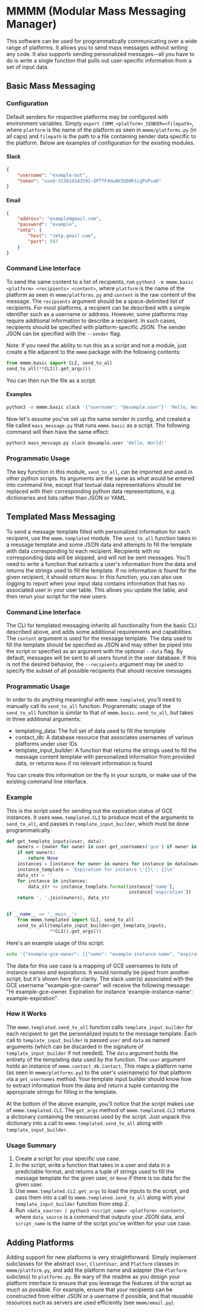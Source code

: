 # MMMM (Modular Mass Messaging Manager)
This software can be used for programmatically communicating over a wide range of platforms.  It allows you to send mass messages without writing any code.  It also supports sending personalized messages--all you have to do is write a single function that pulls out user-specific information from a set of input data.
## Basic Mass Messaging
### Configuration
Default senders for respective platforms may be configured with environment variables.  Simply `export COMM_<platform>_SENDER=<filepath>`, where `platform` is the name of the platform as seen in `mmmm/platforms.py` (in all caps) and `filepath` is the path to a file containing sender data specific to the platform.  Below are examples of configuration for the existing modules.
#### Slack
```json
{
    "username": "example-bot",
    "token": "xoxb-312614143591-GPT7F4VwAH3UD0KtLgPoPsa6"
}
```
#### Email
```json
{
    "address": "example@gmail.com",
    "password": "example",
    "smtp": {
        "host": "smtp.gmail.com",
        "port": 587
    }
}
```
### Command Line Interface
To send the same content to a list of recipients, run `python3 -m mmmm.basic <platform> <recipients> <content>`, where `platform` is the name of the platform as seen in `mmmm/platforms.py` and `content` is the raw content of the message.  The `recipients` argument should be a space-delimited list of recipients.  For most platforms, a recipient can be described with a simple identifier such as a username or address.  However, some platforms may require additional information to describe a recipient.  In such cases, recipients should be specified with platform-specific JSON.  The sender JSON can be specified with the `--sender` flag.

Note: If you need the ability to run this as a script and not a module, just create a file adjacent to the `mmmm` package with the following contents:
```python
from mmmm.basic import CLI, send_to_all
send_to_all(**CLI().get_args())
```
You can then run the file as a script.
#### Examples
```bash
python3 -m mmmm.basic slack '{"username": "@example.user"}' 'Hello, World!' --sender '{"username": "example-bot", "token": "xoxb-312614143591-GPT7F4VwAH3UD0KtLgPoPsa6"}'
```
Now let's assume you've set up the same sender in config, and created a file called `mass_message.py` that runs `mmmm.basic` as a script.  The following command will then have the same effect:
```bash
python3 mass_message.py slack @example.user 'Hello, World!'
```
### Programmatic Usage
The key function in this module, `send_to_all`, can be imported and used in other python scripts.  Its arguments are the same as what would be entered into command line, except that textual data representations should be replaced with their corresponding python data representations, e.g. dictionaries and lists rather than JSON or YAML.
## Templated Mass Messaging
To send a message template filled with personalized information for each recipient, use the `mmmm.templated` module.  The `send_to_all` function takes in a message template and some JSON data and attempts to fill the template with data corresponding to each recipient.  Recipients with no corresponding data will be skipped, and will not be sent messages.  You'll need to write a function that extracts a user's information from the data and returns the strings used to fill the template.  If no information is found for the given recipient, it should return `None`.  In this function, you can also use logging to report when your input data contains information that has no associated user in your user table.  This allows you update the table, and then rerun your script for the new users.
### Command Line Interface
The CLI for templated messaging inherits all functionality from the basic CLI described above, and adds some additional requirements and capabilities.  The `content` argument is used for the message template.  The data used to fill the template should be specified as JSON and may either be piped into the script or specified as an argument with the optional `--data` flag.  By default, messages will be sent to all users found in the user database.  If this is not the desired behavior, the `--recipients` argument may be used to specify the subset of all possible recipients that should receive messages.
### Programmatic Usage
In order to do anything meaningful with `mmmm.templated`, you'll need to manually call its `send_to_all` function.  Programmatic usage of the `send_to_all` function is similar to that of `mmmm.basic.send_to_all`, but takes in three additional arguments:
- templating_data: The full set of data used to fill the template
- contact_db: A database resource that associates usernames of various platforms under user IDs
- template_input_builder: A function that returns the strings used to fill the message content template with personalized information from provided data, or returns `None` if no relevant information is found

You can create this information on the fly in your scripts, or make use of the existing command line interface.
### Example
This is the script used for sending out the expiration status of GCE instances.  It uses `mmmm.templated.CLI` to produce most of the arguments to `send_to_all`, and passes in `template_input_builder`, which must be done programmatically.
```python
def get_template_inputs(user, data):
    owners = [owner for owner in user.get_usernames('gce') if owner in data]
    if not owners:
        return None
    instances = [instance for owner in owners for instance in data[owner]]
    instance_template = 'Expiration for instance \'{}\': {}\n'
    data_str = ''
    for instance in instances:
        data_str += instance_template.format(instance['name'],
                                             instance['expiration'])
    return ', '.join(owners), data_str


if __name__ == '__main__':
    from mmmm.templated import CLI, send_to_all
    send_to_all(template_input_builder=get_template_inputs,
                **CLI().get_args())
```
Here's an example usage of this script:
```bash
echo '{"example-gce-owner": [{"name": "example-instance-name", "expiration": "example-expiration"}]}' | python3 expiration_mmmm.py slack 'Hi {0}. {1}'
```
The data for this use case is a mapping of GCE usernames to lists of instance names and expirations.  It would normally be piped from another script, but it's shown here for clarity.  The slack user(s) associated with the GCE username "example-gce-owner" will receive the following message: "Hi example-gce-owner. Expiration for instance 'example-instance-name': example-expiration".
### How it Works
The `mmmm.templated.send_to_all` function calls `template_input_builder` for each recipient to get the personalized inputs to the message template.  Each call to `template_input_builder` is passed `user` and `data` as named arguments (which can be discarded in the signature of `template_input_builder` if not needed).  The `data` argument holds the entirety of the templating data used by the function.  The `user` argument holds an instance of `mmmm.contact_db.Contact`.  This maps a platform name (as seen in `mmmm/platforms.py`) to the user's username(s) for that platform via a `get_usernames` method.  Your template input builder should know how to extract information from the data and return a tuple containing the appropriate strings for filling in the template.

At the bottom of the above example, you'll notice that the script makes use of `mmmm.templated.CLI`.  The `get_args` method of `mmmm.templated.CLI` returns a dictionary containing the resources used by the script.  Just unpack this dictionary into a call to `mmmm.templated.send_to_all` along with `template_input_builder`.
### Usage Summary
1. Create a script for your specific use case.
2. In the script, write a function that takes in a user and data in a predictable format, and returns a tuple of strings used to fill the message template for the given user, or `None` if there is no data for the given user.
3. Use `mmmm.templated.CLI.get_args` to load the inputs to the script, and pass them into a call to `mmmm.templated.send_to_all` along with your `template_input_builder` function from step 2.
3. Run `<data_source> | python3 <script_name> <platform> <content>`, where `data_source` is a command that outputs your JSON data, and `script_name` is the name of the script you've written for your use case.
## Adding Platforms
Adding support for new platforms is very straightforward.  Simply implement subclasses for the abstract `User`, `ClientUser`, and `Platform` classes in `mmmm/platform.py`, and add the platform name and adapter (the `Platform` subclass) to `platforms.py`.  Be wary of the readme as you design your platform interface to ensure that you leverage the features of the script as much as possible.  For example, ensure that your recipients can be constructed from either JSON or a username if possible, and that reusable resources such as servers are used efficiently (see `mmmm/email.py`).

